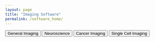 ```yaml
---
layout: page
title: "Imaging Software"
permalink: /software_home/
---
```



<div class="tileContainerSI">
    <button class="tileSI" onclick="window.location.href='/software_general/'">General Imaging</button>
    <button class="tileSI" onclick="window.location.href='/software_neuro/'">Neuroscience</button>
    <button class="tileSI" onclick="window.location.href='/software_cancer/'">Cancer Imaging</button>
    <button class="tileSI" onclick="window.location.href='/software_singlecell/'">Single Cell Imaging</button>
</div>

